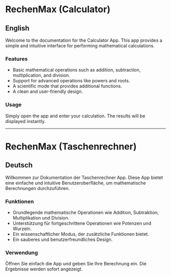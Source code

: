 # RechenMax (Calculator)

## English

Welcome to the documentation for the Calculator App. This app provides a simple and intuitive interface for performing mathematical calculations.

### Features

- Basic mathematical operations such as addition, subtraction, multiplication, and division.
- Support for advanced operations like powers and roots.
- A scientific mode that provides additional functions.
- A clean and user-friendly design.

### Usage

Simply open the app and enter your calculation. The results will be displayed instantly.

- - -

# RechenMax (Taschenrechner)

## Deutsch

Willkommen zur Dokumentation der Taschenrechner App. Diese App bietet eine einfache und intuitive Benutzeroberfläche, um mathematische Berechnungen durchzuführen.

### Funktionen

- Grundlegende mathematische Operationen wie Addition, Subtraktion, Multiplikation und Division.
- Unterstützung für fortgeschrittene Operationen wie Potenzen und Wurzeln.
- Ein wissenschaftlicher Modus, der zusätzliche Funktionen bietet.
- Ein sauberes und benutzerfreundliches Design.

### Verwendung

Öffnen Sie einfach die App und geben Sie Ihre Berechnung ein. Die Ergebnisse werden sofort angezeigt.
